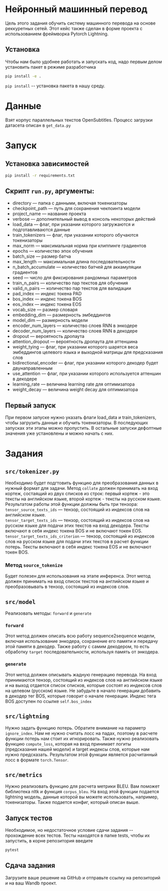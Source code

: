 # Нейронный машинный перевод

Цель этого задания обучить систему машинного перевода на основе реккуретных сетей.
Этот кейс также сделан в форме проекта с использованием фреймворка Pytorch Lightning.

## Установка
Чтобы нам было удобнее работать и запускать код, надо первым делом установить пакет в 
режиме разработчика
```bash
pip install -e .
```

`pip install` -- установка пакета в нашу среду.

# Данные

Взят корпус параллельных текстов OpenSubtitles. Процесс загрузки датасета описан в ```get_data.py```

# Запуск

## Установка зависимостей

```bash
pip install -r requirements.txt
```

## Скрипт ```run.py```, аргументы:
- directory — папка с данными, включая токенизаторы  
- checkpoint_path — путь для сохранения чекпоинта модели  
- project_name — название проекта  
- verbose — дополнительный вывод в консоль некоторых действий  
- load_data — флаг, при указании которого загружаются и подготавливаются данные  
- train_tokenizers — флаг, при указании которого обучаются токенизаторы  
- max_norm — максимальная норма при клиппинге градиентов  
- epochs — количество эпох обучения  
- batch_size — размер батча  
- max_length — максимальная длина последовательности  
- n_batch_accumulate — количество батчей для аккамуляции градиентов  
- seed — число для фиксирования рандомных параметров  
- train_n_pairs — количество пар текстов для обучения  
- valid_n_pairs — количество пар текстов для валидации  
- pad_index — индекс токена PAD  
- bos_index — индекс токена BOS  
- eos_index — индекс токена EOS  
- vocab_size — размер словаря  
- embedding_dim — размерность эмбеддингов  
- model_dim — размерность модели  
- encoder_num_layers — количество слоев RNN в энкодере  
- decoder_num_layers — количество слоев RNN в декодере  
- dropout — вероятность дропаута  
- attention_dropout — вероятность дропаута для аттеншина  
- weight_tying — флаг, при указании которого шарятся веса эмбеддингов целевого языка
и выходной матрицы для предсказания слов
- bidirectional_encoder — флаг, при указании которого декодер будет двунаправленным
- use_attention — флаг, при указании которого используется аттеншин в декодере  
- learning_rate — величина learning rate для оптимизатора  
- weight_decay — величина weight decay для оптимизатора

## Первый запуск
При первом запуске нужно указать флаги load_data и train_tokenizers, чтобы загрузить данные
и обучить токенизаторы. В последующих запусках эти этапы можно пропустить. В остальные запуски дефолтные значения уже установлены
и можно начать с них.

# Задания

## ```src/tokenizer.py```
Необходимо будет подгтовить функцию для преобразования данных в нужный формат для задачи.
Метод ```collate``` должен принимать на вход кортеж, состаящий из двух списков из строк: первый кортеж - 
это тексты на английском языке, второй кортеж - тексты на русском языке. Результатом работы этой функции должны быть три тензора:
```tensor_source_texts_ids``` — тензор, состоящий из индексов слов на английском языке.  
```tensor_target_texts_ids``` — тензор, состоящий из индексов слов на русском языке для подачи этих текстов на вход декодера.
 Тексты включают в себя индекс токена BOS и не включают токен EOS.
```tensor_target_texts_ids_criterion``` — тензор, состоящий из индексов слов на русском языке для подачи этих текстов в расчет функции потерь.
 Тексты включают в себя индекс токена EOS и не включают токен BOS.

### Метод ```source_tokenize```
Будет полезен для использования на этапе инференса. Этот метод должен принимать на вход список текстов на английском языке
 и преобразовывать в тензор, состоящий из индексов слов.

## ```src/model```
Реализовать методы: ```forward``` и ```generate```

### ```forward```
Этот метод должен описать всю работу sequence2sequence модели, включая использование энкодера, сохранение его памяти и передачу этой памяти в декодер.
Также работу с самим декодером, то есть обработку ```target``` последовательности, используя память от энкодера.

### ```generate```
Этот метод должен описывать жадную генерацию перевода. На вход принимаются тензор, состоящий из индексов слов на английском языке
и на выход отдается список списков, которые состоят из индексов слов на целевом (русском) языке. Не забудьте в начало генерации добавить в декодер тег BOS, которые говорит о начале генерации.
Индекс тега BOS доступен по ссылке ```self.bos_index```

## ```src/lightning```
Нужно задать функцию потерь. Обратите внимание на параметр ```ignore_index```. Нам не нужно считать лосс на падах, поэтому в расчете функции потерь нам стоит их игнорировать.
Также нужно реализовать функцию ```compute_loss```, которая на вход принимает логиты (предсказания нашей модели) и target индексы слов, которые нам нужно предсказать.
Результатом этой функции является расчитанный лосс в формате ```torch.Tensor```.

## ```src/metrics```
Нужно реализовать функцию для расчета метрики BLEU. Вам поможет библиотека nltk и функция ```corpus_bleu```.
На вход этой функции подается lightning модель, данные которой вы можете использовать, например, токенизаторы.
Также подается конфиг, который описан выше.

## Запуск тестов
Необходимое, но недостаточное условие сдачи задания -- прохождение всех тестов.
Тесты находятся в папке tests, чтобы их запустить, в корне репозитория введите
```bash
pytest
```

## Сдача задания

Загрузите ваше решение на GitHub и отправьте ссылку на репозиторий и на ваш Wandb проект.
